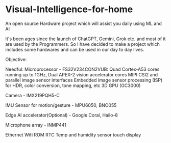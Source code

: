 # Visual-Intelligence-for-home
An open source Hardware project which will assist you daily using ML and AI

It's been ages since the launch of ChatGPT, Gemini, Grok etc. and most of it are used by the Programmers. So I have decided to make a project which includes some hardwares and can be used in our day to day lives.

Objective:

Needful:
Microprocessor - FS32V234CON2VUB:
Quad Cortex-A53 cores running up to 1GHz,
Dual APEX-2 vision accelerator cores
MIPI CSI2 and parallel image sensor interfaces
Embedded image sensor processing (ISP) for HDR, color conversion, tone mapping, etc
3D GPU (GC3000)

Camera - IMX219PQH5-C 

IMU Sensor for motion/gesture - MPU6050, BNO055

Edge AI accelerator(Optional) - Google Coral, Hailo-8

Microphone array - INMP441

Ethernet
Wifi
ROM
RTC
Temp and humidity sensor
touch display

